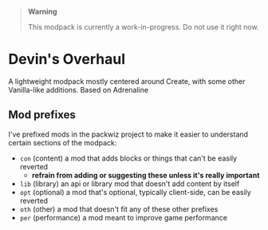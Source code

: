 > **Warning**
> 
> This modpack is currently a work-in-progress. Do not use it right now.

# Devin's Overhaul

A lightweight modpack mostly centered around Create, with some other Vanilla-like additions. Based on Adrenaline

## Mod prefixes

I've prefixed mods in the packwiz project to make it easier to understand certain sections of the modpack:

- `con` (content) a mod that adds blocks or things that can't be easily reverted
  - **refrain from adding or suggesting these unless it's really important**
- `lib` (library) an api or library mod that doesn't add content by itself
- `opt` (optional) a mod that's optional, typically client-side, can be easily reverted
- `oth` (other) a mod that doesn't fit any of these other prefixes
- `per` (performance) a mod meant to improve game performance
